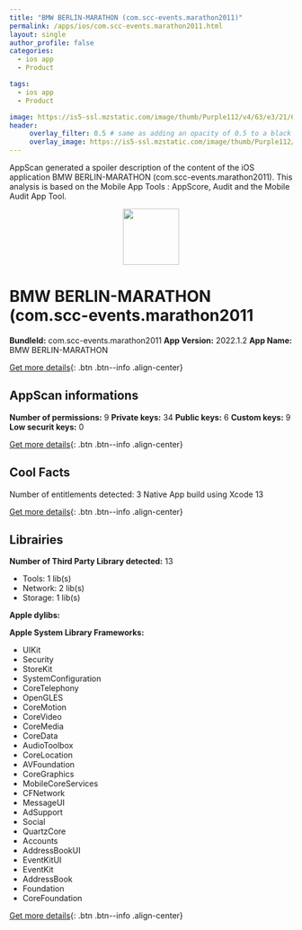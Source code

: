 ```yaml
---
title: "BMW BERLIN-MARATHON (com.scc-events.marathon2011)"
permalink: /apps/ios/com.scc-events.marathon2011.html
layout: single
author_profile: false
categories: 
  - ios app 
  - Product 

tags: 
  - ios app 
  - Product 

image: https://is5-ssl.mzstatic.com/image/thumb/Purple112/v4/63/e3/21/63e3219c-9985-fec3-643a-5a1650a4e9b0/AppIcon-1x_U007emarketing-0-10-0-85-220.png/512x512bb.jpg
header: 
     overlay_filter: 0.5 # same as adding an opacity of 0.5 to a black background
     overlay_image: https://is5-ssl.mzstatic.com/image/thumb/Purple112/v4/63/e3/21/63e3219c-9985-fec3-643a-5a1650a4e9b0/AppIcon-1x_U007emarketing-0-10-0-85-220.png/512x512bb.jpg
---
```

AppScan generated a spoiler description of the content of the iOS application BMW BERLIN-MARATHON (com.scc-events.marathon2011). This analysis is based on the Mobile App Tools : AppScore, Audit and the Mobile Audit App Tool.

  
  
<div style="text-align: center;"><img src="https://is5-ssl.mzstatic.com/image/thumb/Purple112/v4/63/e3/21/63e3219c-9985-fec3-643a-5a1650a4e9b0/AppIcon-1x_U007emarketing-0-10-0-85-220.png/512x512bb.jpg" width="100" height="100"></div>  
  
# BMW BERLIN-MARATHON (com.scc-events.marathon2011

**BundleId:** com.scc-events.marathon2011
**App Version:** 2022.1.2
**App Name:** BMW BERLIN-MARATHON


[Get more details](/pricing.html){: .btn .btn--info .align-center}  
  
## AppScan informations 

**Number of permissions:** 9
**Private keys:** 34
**Public keys:** 6
**Custom keys:** 9
**Low securit keys:** 0
  
[Get more details](/pricing.html){: .btn .btn--info .align-center}

## Cool Facts

Number of entitlements detected: 3
Native App
build using Xcode 13
  
[Get more details](/pricing.html){: .btn .btn--info .align-center}

## Librairies 
**Number of Third Party Library detected:** 13
- Tools: 1 lib(s)
- Network: 2 lib(s)
- Storage: 1 lib(s)

**Apple dylibs:**


**Apple System Library Frameworks:**
- UIKit
- Security
- StoreKit
- SystemConfiguration
- CoreTelephony
- OpenGLES
- CoreMotion
- CoreVideo
- CoreMedia
- CoreData
- AudioToolbox
- CoreLocation
- AVFoundation
- CoreGraphics
- MobileCoreServices
- CFNetwork
- MessageUI
- AdSupport
- Social
- QuartzCore
- Accounts
- AddressBookUI
- EventKitUI
- EventKit
- AddressBook
- Foundation
- CoreFoundation


  
[Get more details](/pricing.html){: .btn .btn--info .align-center}


